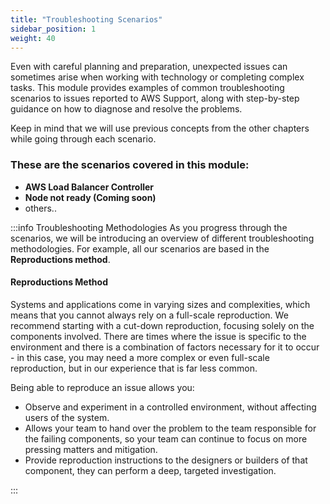 ```yaml
---
title: "Troubleshooting Scenarios"
sidebar_position: 1
weight: 40
---
```


Even with careful planning and preparation, unexpected issues can sometimes arise when working with technology or completing complex tasks. This module provides examples of common troubleshooting scenarios to issues reported to AWS Support, along with step-by-step guidance on how to diagnose and resolve the problems.

Keep in mind that we will use previous concepts from the other chapters while going through each scenario.

### These are the scenarios covered in this module:

- **AWS Load Balancer Controller**
- **Node not ready (Coming soon)**
- others..

:::info Troubleshooting Methodologies
As you progress through the scenarios, we will be introducing an overview of different troubleshooting methodologies. For example, all our scenarios are based in the **Reproductions method**.

#### Reproductions Method

Systems and applications come in varying sizes and complexities, which means that you cannot always rely on a full-scale reproduction. We recommend starting with a cut-down reproduction, focusing solely on the components involved. There are times where the issue is specific to the environment and there is a combination of factors necessary for it to occur - in this case, you may need a more complex or even full-scale reproduction, but in our experience that is far less common.

Being able to reproduce an issue allows you:

- Observe and experiment in a controlled environment, without affecting users of the system.
- Allows your team to hand over the problem to the team responsible for the failing components, so your team can continue to focus on more pressing matters and mitigation.
- Provide reproduction instructions to the designers or builders of that component, they can perform a deep, targeted investigation.

:::
